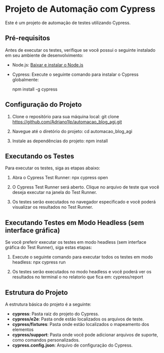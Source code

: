 # Projeto de Automação com Cypress

Este é um projeto de automação de testes utilizando Cypress.

## Pré-requisitos

Antes de executar os testes, verifique se você possui o seguinte instalado em seu ambiente de desenvolvimento:

- Node.js: [Baixar e instalar o Node.js](https://nodejs.org)
- Cypress: Execute o seguinte comando para instalar o Cypress globalmente:
    
    npm install -g cypress

## Configuração do Projeto

1. Clone o repositório para sua máquina local: 
    git clone https://github.com/Adriano1lp/automacao_blog_agi.git

2. Navegue até o diretório do projeto:
    cd automacao_blog_agi

3. Instale as dependências do projeto:
    npm install


## Executando os Testes

Para executar os testes, siga as etapas abaixo:

1. Abra o Cypress Test Runner:
    npx cypress open

2. O Cypress Test Runner será aberto. Clique no arquivo de teste que você deseja executar na janela do Test Runner.

3. Os testes serão executados no navegador especificado e você poderá visualizar os resultados no Test Runner.

## Executando Testes em Modo Headless (sem interface gráfica)

Se você preferir executar os testes em modo headless (sem interface gráfica do Test Runner), siga estas etapas:

1. Execute o seguinte comando para executar todos os testes em modo headless:
    npx cypress run

2. Os testes serão executados no modo headless e você poderá ver os resultados no terminal o no relatorio que fica em:
    cypress/report

## Estrutura do Projeto

A estrutura básica do projeto é a seguinte:

- **cypress**: Pasta raiz do projeto do Cypress.
- **cypress/e2e**: Pasta onde estão localizados os arquivos de teste.
- **cypress/fixtures**: Pasta onde estão localizados o mapeamento dos elementos
- **cypress/support**: Pasta onde você pode adicionar arquivos de suporte, como comandos personalizados.
- **cypress.config.json**: Arquivo de configuração do Cypress.
